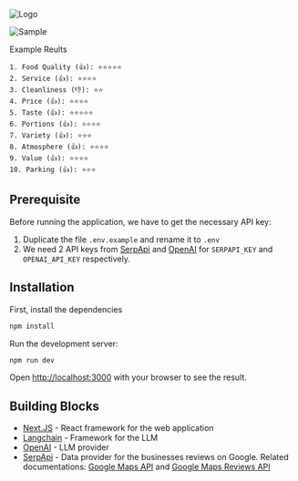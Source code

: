 ![Logo](https://raw.githubusercontent.com/serpapi/google-reviews-analyzer/main/public/logo.png)

![Sample](https://raw.githubusercontent.com/serpapi/google-reviews-analyzer/main/public/sample.png)

Example Reults
```
1. Food Quality (👍): ⭐⭐⭐⭐⭐
2. Service (👍): ⭐⭐⭐⭐
3. Cleanliness (👎): ⭐⭐
4. Price (👍): ⭐⭐⭐⭐
5. Taste (👍): ⭐⭐⭐⭐⭐
6. Portions (👍): ⭐⭐⭐⭐
7. Variety (👍): ⭐⭐⭐
8. Atmosphere (👍): ⭐⭐⭐⭐
9. Value (👍): ⭐⭐⭐⭐
10. Parking (👍): ⭐⭐⭐
```

## Prerequisite

Before running the application, we have to get the necessary API key:
1. Duplicate the file `.env.example` and rename it to `.env`
2. We need 2 API keys from [SerpApi](https://serpapi.com/) and [OpenAI](https://platform.openai.com/) for `SERPAPI_KEY` and `OPENAI_API_KEY` respectively.

## Installation

First, install the dependencies

```bash
npm install
```

Run the development server:

```bash
npm run dev
```

Open [http://localhost:3000](http://localhost:3000) with your browser to see the result.

## Building Blocks

- [Next.JS](https://nextjs.org/) - React framework for the web application
- [Langchain](https://github.com/hwchase17/langchain) - Framework for the LLM
- [OpenAI](https://openai.com/) - LLM provider
- [SerpApi](https://serpapi.com/) - Data provider for the businesses reviews on Google. Related documentations: [Google Maps API](https://serpapi.com/google-maps-api) and [Google Maps Reviews API](https://serpapi.com/google-maps-reviews-api)